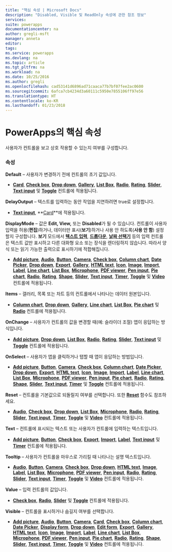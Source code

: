 ```yaml
---
title: "핵심 속성 | Microsoft Docs"
description: "Disabled, Visible 및 ReadOnly 속성에 관한 참조 정보"
services: 
suite: powerapps
documentationcenter: na
author: gregli-msft
manager: anneta
editor: 
tags: 
ms.service: powerapps
ms.devlang: na
ms.topic: article
ms.tgt_pltfrm: na
ms.workload: na
ms.date: 10/25/2016
ms.author: gregli
ms.openlocfilehash: cad53141d6896ad71caaca77b7bf07fee2ac0600
ms.sourcegitcommit: 6afca7cb4234d3a60111c5950e7855106ff97e56
ms.translationtype: HT
ms.contentlocale: ko-KR
ms.lasthandoff: 01/23/2018
---
```

# <a name="core-properties-in-powerapps"></a>PowerApps의 핵심 속성
사용자가 컨트롤을 보고 상호 작용할 수 있는지 여부를 구성합니다.

### <a name="properties"></a>속성
**Default** – 사용자가 변경하기 전에 컨트롤의 초기 값입니다.

* **[Card](control-card.md)**, **[Check box](control-check-box.md)**, **[Drop down](control-drop-down.md)**, **[Gallery](control-gallery.md)**, **[List Box](control-list-box.md)**, **[Radio](control-radio.md)**, **[Rating](control-rating.md)**, **[Slider](control-slider.md)**, **[Text input](control-text-input.md)** 및 **[Toggle](control-toggle.md)** 컨트롤에 적용됩니다.

**DelayOutput** – 텍스트를 입력하는 동안 작업을 지연하려면 true로 설정합니다.

* **[Text input](control-text-input.md)**, **[Card](control-card.md)**에 적용됩니다.

**DisplayMode** – 값은 **Edit, View,** 또는 **Disabled**가 될 수 있습니다. 컨트롤이 사용자 입력을 허용(**편집**)하거나, 데이터만 표시(**보기**)하거나 사용 안 하도록(**사용 안 함**) 설정할지 구성합니다.  **보기** 모드에서 **[텍스트 입력](control-text-input.md)**, **[드롭다운](control-drop-down.md)**, **[날짜 선택기](control-date-picker.md)** 등의 입력 컨트롤은 텍스트 값만 표시하고 다른 대화형 요소 또는 장식을 렌더링하지 않습니다.  따라서 양식 또는 읽기 가능한 출력으로 표시하기에 적합해집니다.

* **[Add picture](control-add-picture.md)**, **[Audio](control-audio-video.md)**, **[Button](control-button.md)**, **[Camera](control-camera.md)**, **[Check box](control-check-box.md)**, **[Column chart](control-column-line-chart.md)**, **[Date Picker](control-date-picker.md)**, **[Drop down](control-drop-down.md)**, **[Export](control-export-import.md)**, **[Gallery](control-gallery.md)**, **[HTML text](control-html-text.md)**, **[Icon](control-shapes-icons.md)**, **[Image](control-image.md)**, **[Import](control-export-import.md)**, **[Label](control-text-box.md)**, **[Line chart](control-column-line-chart.md)**, **[List Box](control-list-box.md)**, **[Microphone](control-microphone.md)**, **[PDF viewer](control-pdf-viewer.md)**, **[Pen input](control-pen-input.md)**, **[Pie chart](control-pie-chart.md)**, **[Radio](control-radio.md)**, **[Rating](control-rating.md)**, **[Shape](control-shapes-icons.md)**, **[Slider](control-slider.md)**, **[Text input](control-text-input.md)**, **[Timer](control-timer.md)**, **[Toggle](control-toggle.md)** 및 **[Video](control-audio-video.md)** 컨트롤에 적용됩니다.

**Items** – 갤러리, 목록 또는 차트 등의 컨트롤에서 나타나는 데이터 원본입니다.

* **[Column chart](control-column-line-chart.md)**, **[Drop down](control-drop-down.md)**, **[Gallery](control-gallery.md)**, **[Line chart](control-column-line-chart.md)**, **[List Box](control-list-box.md)**, **[Pie chart](control-pie-chart.md)** 및 **[Radio](control-radio.md)** 컨트롤에 적용됩니다.

**OnChange** – 사용자가 컨트롤의 값을 변경할 때(예: 슬라이더 조절) 앱이 응답하는 방식입니다.

* **[Add picture](control-add-picture.md)**, **[Drop down](control-drop-down.md)**, **[List Box](control-list-box.md)**, **[Radio](control-radio.md)**, **[Rating](control-rating.md)**, **[Slider](control-slider.md)**, **[Text input](control-text-input.md)** 및 **[Toggle](control-toggle.md)** 컨트롤에 적용됩니다.

**OnSelect** – 사용자가 앱을 클릭하거나 탭할 때 앱이 응답하는 방법입니다.

* **[Add picture](control-add-picture.md)**, **[Button](control-button.md)**, **[Camera](control-camera.md)**, **[Check box](control-check-box.md)**, **[Column chart](control-column-line-chart.md)**, **[Date Picker](control-date-picker.md)**, **[Drop down](control-drop-down.md)**, **[Export](control-export-import.md)**, **[HTML text](control-html-text.md)**, **[Icon](control-shapes-icons.md)**, **[Image](control-image.md)**, **[Import](control-export-import.md)**, **[Label](control-text-box.md)**, **[Line chart](control-column-line-chart.md)**, **[List Box](control-list-box.md)**, **[Microphone](control-microphone.md)**, **[PDF viewer](control-pdf-viewer.md)**, **[Pen input](control-pen-input.md)**, **[Pie chart](control-pie-chart.md)**, **[Radio](control-radio.md)**, **[Rating](control-rating.md)**, **[Shape](control-shapes-icons.md)**, **[Slider](control-slider.md)**, **[Text input](control-text-input.md)**, **[Timer](control-timer.md)** 및 **[Toggle](control-toggle.md)** 컨트롤에 적용됩니다.

**Reset** – 컨트롤을 기본값으로 되돌릴지 여부를 선택합니다.  또한 **[Reset](../functions/function-reset.md)** 함수도 참조하세요.

* **[Audio](control-audio-video.md)**, **[Check box](control-check-box.md)**, **[Drop down](control-drop-down.md)**, **[List Box](control-list-box.md)**, **[Microphone](control-microphone.md)**, **[Radio](control-radio.md)**, **[Rating](control-rating.md)**, **[Slider](control-slider.md)**, **[Text input](control-text-input.md)**, **[Timer](control-timer.md)**, **[Toggle](control-toggle.md)**  및 **[Video](control-audio-video.md)** 컨트롤에 적용됩니다.

**Text** – 컨트롤에 표시되는 텍스트 또는 사용자가 컨트롤에 입력하는 텍스트입니다.

* **[Add picture](control-add-picture.md)**, **[Button](control-button.md)**, **[Check box](control-check-box.md)**, **[Export](control-export-import.md)**, **[Import](control-export-import.md)**, **[Label](control-text-box.md)**, **[Text input](control-text-input.md)** 및 **[Timer](control-timer.md)** 컨트롤에 적용됩니다.

**Tooltip** – 사용자가 컨트롤을 마우스로 가리킬 때 나타나는 설명 텍스트입니다.

* **[Audio](control-audio-video.md)**, **[Button](control-button.md)**, **[Camera](control-camera.md)**, **[Check box](control-check-box.md)**, **[Drop down](control-drop-down.md)**, **[HTML text](control-html-text.md)**, **[Image](control-image.md)**, **[Label](control-text-box.md)**, **[List Box](control-list-box.md)**, **[Microphone](control-microphone.md)**, **[PDF viewer](control-pdf-viewer.md)**, **[Pen input](control-pen-input.md)**, **[Radio](control-radio.md)**, **[Rating](control-rating.md)**, **[Slider](control-slider.md)**, **[Text input](control-text-input.md)**, **[Timer](control-timer.md)**, **[Toggle](control-toggle.md)** 및 **[Video](control-audio-video.md)** 컨트롤에 적용됩니다.

**Value** – 입력 컨트롤의 값입니다.

* **[Check box](control-check-box.md)**, **[Radio](control-radio.md)**, **[Slider](control-slider.md)** 및 **[Toggle](control-toggle.md)** 컨트롤에 적용됩니다.

**Visible** – 컨트롤을 표시하거나 숨길지 여부를 선택합니다.

* **[Add picture](control-add-picture.md)**, **[Audio](control-audio-video.md)**, **[Button](control-button.md)**, **[Camera](control-camera.md)**, **[Card](control-card.md)**, **[Check box](control-check-box.md)**, **[Column chart](control-column-line-chart.md)**, **[Date Picker](control-date-picker.md)**, **[Display form](control-form-detail.md)**, **[Drop down](control-drop-down.md)**, **[Edit form](control-form-detail.md)**, **[Export](control-export-import.md)**, **[Gallery](control-gallery.md)**, **[HTML text](control-html-text.md)**, **[Icon](control-shapes-icons.md)**, **[Image](control-image.md)**, **[Import](control-export-import.md)**, **[Label](control-text-box.md)**, **[Line chart](control-column-line-chart.md)**, **[List Box](control-list-box.md)**, **[Microphone](control-microphone.md)**, **[PDF viewer](control-pdf-viewer.md)**, **[Pen input](control-pen-input.md)**, **[Pie chart](control-pie-chart.md)**, **[Radio](control-radio.md)**, **[Rating](control-rating.md)**, **[Shape](control-shapes-icons.md)**, **[Slider](control-slider.md)**, **[Text input](control-text-input.md)**, **[Timer](control-timer.md)**, **[Toggle](control-toggle.md)** 및 **[Video](control-audio-video.md)** 컨트롤에 적용됩니다.

